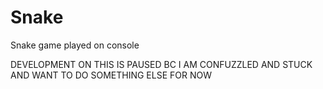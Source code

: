 # Snake
Snake game played on console

DEVELOPMENT ON THIS IS PAUSED BC I AM CONFUZZLED AND STUCK AND WANT TO DO SOMETHING ELSE FOR NOW
